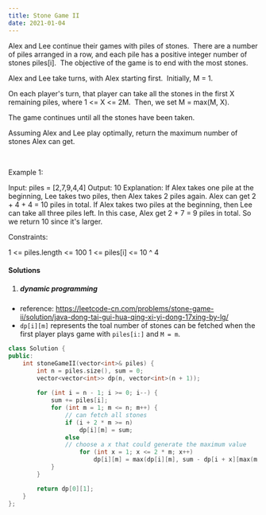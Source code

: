 ```yaml
---
title: Stone Game II
date: 2021-01-04
---
```

Alex and Lee continue their games with piles of stones.  There are a number of piles arranged in a row, and each pile has a positive integer number of stones piles[i].  The objective of the game is to end with the most stones. 

Alex and Lee take turns, with Alex starting first.  Initially, M = 1.

On each player's turn, that player can take all the stones in the first X remaining piles, where 1 <= X <= 2M.  Then, we set M = max(M, X).

The game continues until all the stones have been taken.

Assuming Alex and Lee play optimally, return the maximum number of stones Alex can get.

 

Example 1:

Input: piles = [2,7,9,4,4]
Output: 10
Explanation:  If Alex takes one pile at the beginning, Lee takes two piles, then Alex takes 2 piles again. Alex can get 2 + 4 + 4 = 10 piles in total. If Alex takes two piles at the beginning, then Lee can take all three piles left. In this case, Alex get 2 + 7 = 9 piles in total. So we return 10 since it's larger. 
 

Constraints:

1 <= piles.length <= 100
1 <= piles[i] <= 10 ^ 4

#### Solutions

1. ##### dynamic programming

- reference: https://leetcode-cn.com/problems/stone-game-ii/solution/java-dong-tai-gui-hua-qing-xi-yi-dong-17xing-by-lg/
- `dp[i][m]` represents the toal number of stones can be fetched when the first player plays game with `piles[i:]` and `M = m`.

```cpp
class Solution {
public:
    int stoneGameII(vector<int>& piles) {
        int n = piles.size(), sum = 0;
        vector<vector<int>> dp(n, vector<int>(n + 1));
        
        for (int i = n - 1; i >= 0; i--) {
            sum += piles[i];
            for (int m = 1; m <= n; m++) {
                // can fetch all stones
                if (i + 2 * m >= n)
                    dp[i][m] = sum;
                else
                // choose a x that could generate the maximum value
                    for (int x = 1; x <= 2 * m; x++)
                        dp[i][m] = max(dp[i][m], sum - dp[i + x][max(m, x)]);
            }
        }

        return dp[0][1];
    }
};
```